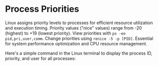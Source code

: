 # Process Priorities

Linux assigns priority levels to processes for efficient resource utilization and execution timing. Priority values ("nice" values) range from -20 (highest) to +19 (lowest priority). View priorities with `ps -eo pid,pri,user,comm`. Change priorities using `renice -5 -p [PID]`. Essential for system performance optimization and CPU resource management.

Here's a simple command in the Linux terminal to display the process ID, priority, and user for all processes:

```